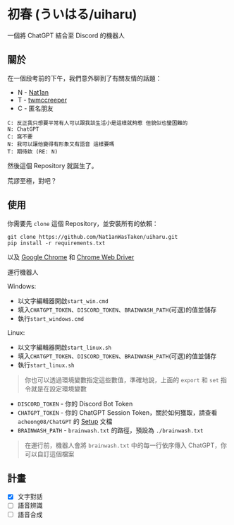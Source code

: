 # 初春 (ういはる/uiharu)

一個將 ChatGPT 結合至 Discord 的機器人

## 關於

在一個段考前的下午，我們意外聊到了有關友情的話題：

- N - [Nat1an][nat1an-github]
- T - [twmccreeper][twmccreeper-github]
- C - 匿名朋友 
```
C: 反正我只想要平常有人可以跟我談生活小是這樣就夠惹 但貌似也蠻困難的
N: ChatGPT
C: 窩不要
N: 我可以讓他變得有形象又有語音 這樣要嗎
T: 期待欸 (RE: N)
```

然後這個 Repository 就誕生了。

荒謬至極，對吧？

## 使用

你需要先 `clone` 這個 Repository，並安裝所有的依賴：

```shell
git clone https://github.com/Nat1anWasTaken/uiharu.git
pip install -r requirements.txt
```
以及 [Google Chrome][Chrome-Download] 和 [Chrome Web Driver][Chrome-Driver-Download]

運行機器人

Windows:
- 以文字編輯器開啟`start_win.cmd`
- 填入`CHATGPT_TOKEN`、`DISCORD_TOKEN`、`BRAINWASH_PATH`(可選)的值並儲存
- 執行`start_windows.cmd`

Linux:
- 以文字編輯器開啟`start_linux.sh`
- 填入`CHATGPT_TOKEN`、`DISCORD_TOKEN`、`BRAINWASH_PATH`(可選)的值並儲存
- 執行`start_linux.sh`

> 你也可以透過環境變數指定這些數值，準確地說，上面的 `export` 和 `set` 指令就是在設定環境變數

- `DISCORD_TOKEN` - 你的 Discord Bot Token
- `CHATGPT_TOKEN` - 你的 ChatGPT Session Token，關於如何獲取，請查看 `acheong08/ChatGPT`
  的 [Setup][acheong08-ChatGPT-Setup] 文檔
- `BRAINWASH_PATH` - `brainwash.txt` 的路徑，預設為 `./brainwash.txt`

> 在運行前，機器人會將 `brainwash.txt` 中的每一行依序傳入 ChatGPT，你可以自訂這個檔案

## 計畫

- [x] 文字對話
- [ ] 語音辨識
- [ ] 語音合成

[nat1an-github]: https://github.com/Nat1anWasTaken
[twmccreeper-github]: https://github.com/twmccreeper
[acheong08-ChatGPT-Setup]: https://github.com/acheong08/ChatGPT/wiki/Setup
[Chrome-Download]: https://chrome.google.com
[Chrome-Driver-Download]: https://chromedriver.chromium.org/downloads